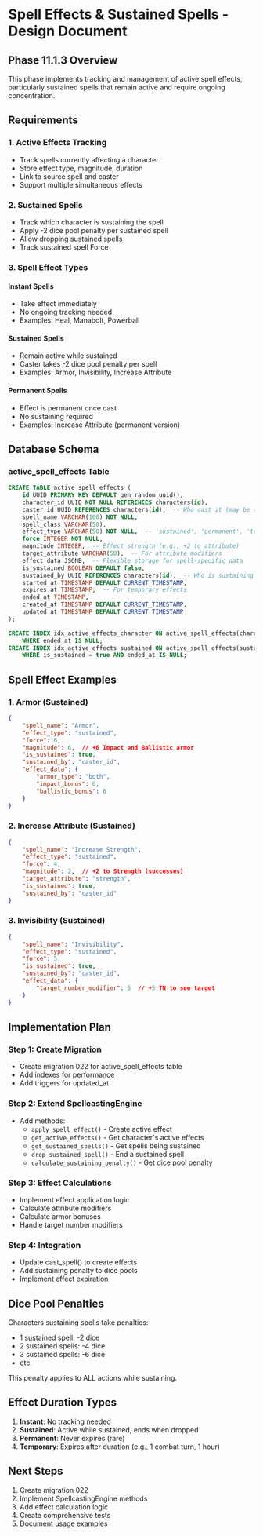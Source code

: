 # Spell Effects & Sustained Spells - Design Document

## Phase 11.1.3 Overview

This phase implements tracking and management of active spell effects, particularly sustained spells that remain active and require ongoing concentration.

## Requirements

### 1. Active Effects Tracking
- Track spells currently affecting a character
- Store effect type, magnitude, duration
- Link to source spell and caster
- Support multiple simultaneous effects

### 2. Sustained Spells
- Track which character is sustaining the spell
- Apply -2 dice pool penalty per sustained spell
- Allow dropping sustained spells
- Track sustained spell Force

### 3. Spell Effect Types

#### Instant Spells
- Take effect immediately
- No ongoing tracking needed
- Examples: Heal, Manabolt, Powerball

#### Sustained Spells
- Remain active while sustained
- Caster takes -2 dice pool penalty per spell
- Examples: Armor, Invisibility, Increase Attribute

#### Permanent Spells
- Effect is permanent once cast
- No sustaining required
- Examples: Increase Attribute (permanent version)

## Database Schema

### active_spell_effects Table
```sql
CREATE TABLE active_spell_effects (
    id UUID PRIMARY KEY DEFAULT gen_random_uuid(),
    character_id UUID NOT NULL REFERENCES characters(id),
    caster_id UUID REFERENCES characters(id),  -- Who cast it (may be self)
    spell_name VARCHAR(100) NOT NULL,
    spell_class VARCHAR(50),
    effect_type VARCHAR(50) NOT NULL,  -- 'sustained', 'permanent', 'temporary'
    force INTEGER NOT NULL,
    magnitude INTEGER,  -- Effect strength (e.g., +2 to attribute)
    target_attribute VARCHAR(50),  -- For attribute modifiers
    effect_data JSONB,  -- Flexible storage for spell-specific data
    is_sustained BOOLEAN DEFAULT false,
    sustained_by UUID REFERENCES characters(id),  -- Who is sustaining it
    started_at TIMESTAMP DEFAULT CURRENT_TIMESTAMP,
    expires_at TIMESTAMP,  -- For temporary effects
    ended_at TIMESTAMP,
    created_at TIMESTAMP DEFAULT CURRENT_TIMESTAMP,
    updated_at TIMESTAMP DEFAULT CURRENT_TIMESTAMP
);

CREATE INDEX idx_active_effects_character ON active_spell_effects(character_id) 
    WHERE ended_at IS NULL;
CREATE INDEX idx_active_effects_sustained ON active_spell_effects(sustained_by) 
    WHERE is_sustained = true AND ended_at IS NULL;
```

## Spell Effect Examples

### 1. Armor (Sustained)
```json
{
    "spell_name": "Armor",
    "effect_type": "sustained",
    "force": 6,
    "magnitude": 6,  // +6 Impact and Ballistic armor
    "is_sustained": true,
    "sustained_by": "caster_id",
    "effect_data": {
        "armor_type": "both",
        "impact_bonus": 6,
        "ballistic_bonus": 6
    }
}
```

### 2. Increase Attribute (Sustained)
```json
{
    "spell_name": "Increase Strength",
    "effect_type": "sustained",
    "force": 4,
    "magnitude": 2,  // +2 to Strength (successes)
    "target_attribute": "strength",
    "is_sustained": true,
    "sustained_by": "caster_id"
}
```

### 3. Invisibility (Sustained)
```json
{
    "spell_name": "Invisibility",
    "effect_type": "sustained",
    "force": 5,
    "is_sustained": true,
    "sustained_by": "caster_id",
    "effect_data": {
        "target_number_modifier": 5  // +5 TN to see target
    }
}
```

## Implementation Plan

### Step 1: Create Migration
- Create migration 022 for active_spell_effects table
- Add indexes for performance
- Add triggers for updated_at

### Step 2: Extend SpellcastingEngine
- Add methods:
  - `apply_spell_effect()` - Create active effect
  - `get_active_effects()` - Get character's active effects
  - `get_sustained_spells()` - Get spells being sustained
  - `drop_sustained_spell()` - End a sustained spell
  - `calculate_sustaining_penalty()` - Get dice pool penalty

### Step 3: Effect Calculations
- Implement effect application logic
- Calculate attribute modifiers
- Calculate armor bonuses
- Handle target number modifiers

### Step 4: Integration
- Update cast_spell() to create effects
- Add sustaining penalty to dice pools
- Implement effect expiration

## Dice Pool Penalties

Characters sustaining spells take penalties:
- 1 sustained spell: -2 dice
- 2 sustained spells: -4 dice
- 3 sustained spells: -6 dice
- etc.

This penalty applies to ALL actions while sustaining.

## Effect Duration Types

1. **Instant**: No tracking needed
2. **Sustained**: Active while sustained, ends when dropped
3. **Permanent**: Never expires (rare)
4. **Temporary**: Expires after duration (e.g., 1 combat turn, 1 hour)

## Next Steps

1. Create migration 022
2. Implement SpellcastingEngine methods
3. Add effect calculation logic
4. Create comprehensive tests
5. Document usage examples
